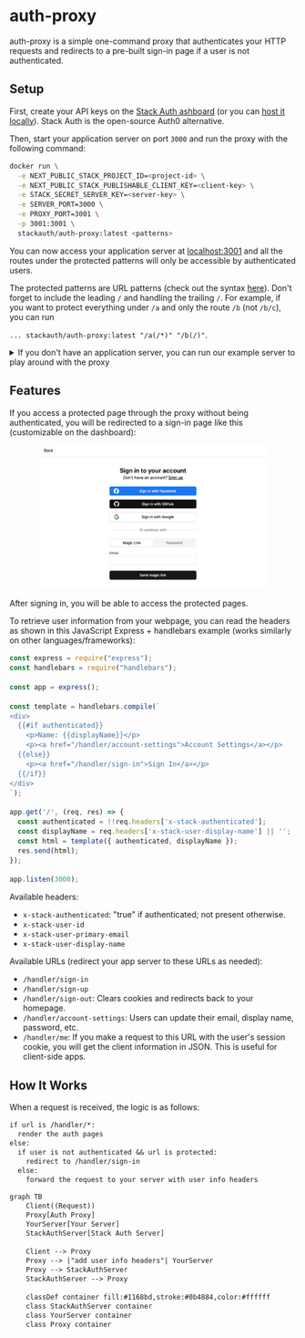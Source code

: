 # auth-proxy

auth-proxy is a simple one-command proxy that authenticates your HTTP requests and redirects to a pre-built sign-in page if a user is not authenticated.

## Setup

First, create your API keys on the [Stack Auth ashboard](https://app.stack-auth.com/) (or you can [host it locally](https://github.com/stack-auth/stack)). Stack Auth is the open-source Auth0 alternative.

Then, start your application server on port `3000` and run the proxy with the following command:

```sh
docker run \
  -e NEXT_PUBLIC_STACK_PROJECT_ID=<project-id> \
  -e NEXT_PUBLIC_STACK_PUBLISHABLE_CLIENT_KEY=<client-key> \
  -e STACK_SECRET_SERVER_KEY=<server-key> \
  -e SERVER_PORT=3000 \
  -e PROXY_PORT=3001 \
  -p 3001:3001 \
  stackauth/auth-proxy:latest <patterns>
```

You can now access your application server at [localhost:3001](http://localhost:3001) and all the routes under the protected patterns will only be accessible by authenticated users.

The protected patterns are URL patterns (check out the syntax [here](https://github.com/snd/url-pattern)). Don't forget to include the leading `/` and handling the trailing `/`. For example, if you want to protect everything under `/a` and only the route `/b` (not `/b/c`), you can run 

`... stackauth/auth-proxy:latest "/a(/*)" "/b(/)"`.

<details>
  <summary>If you don't have an application server, you can run our example server to play around with the proxy</summary>

Start the example server on port 3000:
```sh
git clone git@github.com:stack-auth/auth-proxy.git
cd express-example-server
npm install
npm run dev
```

You can check out the original server without the proxy at [localhost:3000](http://localhost:3000).

Now, open a new terminal and run the proxy server on port 3000:

```sh
docker run \
  -e NEXT_PUBLIC_STACK_PROJECT_ID=<project-id> \
  -e NEXT_PUBLIC_STACK_PUBLISHABLE_CLIENT_KEY=<client-key> \
  -e STACK_SECRET_SERVER_KEY=<server-key> \
  -e SERVER_PORT=3000 \
  -e PROXY_PORT=3001 \
  -p 3001:3001 \
  stackauth/auth-proxy:latest "/protected(/*)"
```

You can explore the proxy at [localhost:3001](http://localhost:3001).
</details>

## Features

If you access a protected page through the proxy without being authenticated, you will be redirected to a sign-in page like this (customizable on the dashboard):

<div align="center">
<img alt="Stack Setup" src="assets/sign-in.png" width="400" />
</div>

After signing in, you will be able to access the protected pages. 

To retrieve user information from your webpage, you can read the headers as shown in this JavaScript Express + handlebars example (works similarly on other languages/frameworks):

```js
const express = require("express");
const handlebars = require("handlebars");

const app = express();

const template = handlebars.compile(`
<div>
  {{#if authenticated}}
    <p>Name: {{displayName}}</p>
    <p><a href="/handler/account-settings">Account Settings</a></p>
  {{else}}
    <p><a href="/handler/sign-in">Sign In</a></p>
  {{/if}}
</div>
`);

app.get('/', (req, res) => {
  const authenticated = !!req.headers['x-stack-authenticated'];
  const displayName = req.headers['x-stack-user-display-name'] || '';
  const html = template({ authenticated, displayName });
  res.send(html);
});

app.listen(3000);
```

Available headers:

- `x-stack-authenticated`: "true" if authenticated; not present otherwise.
- `x-stack-user-id`
- `x-stack-user-primary-email`
- `x-stack-user-display-name`

Available URLs (redirect your app server to these URLs as needed):

- `/handler/sign-in`
- `/handler/sign-up`
- `/handler/sign-out`: Clears cookies and redirects back to your homepage.
- `/handler/account-settings`: Users can update their email, display name, password, etc.
- `/handler/me`: If you make a request to this URL with the user's session cookie, you will get the client information in JSON. This is useful for client-side apps.

## How It Works

When a request is received, the logic is as follows:

```
if url is /handler/*:
  render the auth pages
else:
  if user is not authenticated && url is protected:
    redirect to /handler/sign-in
  else:
    forward the request to your server with user info headers
```

```mermaid
graph TB
    Client((Request))
    Proxy[Auth Proxy]
    YourServer[Your Server]
    StackAuthServer[Stack Auth Server]
    
    Client --> Proxy
    Proxy --> |"add user info headers"| YourServer
    Proxy --> StackAuthServer
    StackAuthServer --> Proxy

    classDef container fill:#1168bd,stroke:#0b4884,color:#ffffff
    class StackAuthServer container
    class YourServer container
    class Proxy container
```
